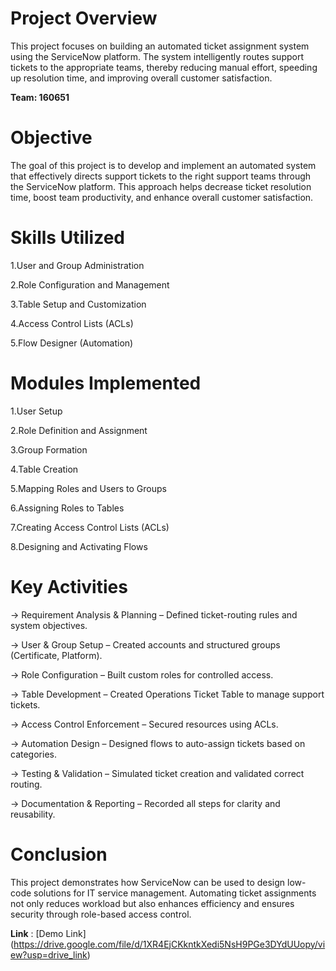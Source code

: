 # Project Overview

This project focuses on building an automated ticket assignment system using the ServiceNow platform. The system intelligently routes support tickets to the appropriate teams, thereby reducing manual effort, speeding up resolution time, and improving overall customer satisfaction.

**Team: 160651**

# Objective

The goal of this project is to develop and implement an automated system that effectively directs support tickets to the right support teams through the ServiceNow platform. 
This approach helps decrease ticket resolution time, boost team productivity, and enhance overall customer satisfaction.

# Skills Utilized

1.User and Group Administration

2.Role Configuration and Management

3.Table Setup and Customization

4.Access Control Lists (ACLs)

5.Flow Designer (Automation)

# Modules Implemented

1.User Setup

2.Role Definition and Assignment

3.Group Formation

4.Table Creation

5.Mapping Roles and Users to Groups

6.Assigning Roles to Tables

7.Creating Access Control Lists (ACLs)

8.Designing and Activating Flows

 # Key Activities

-> Requirement Analysis & Planning – Defined ticket-routing rules and system objectives.

-> User & Group Setup – Created accounts and structured groups (Certificate, Platform).

-> Role Configuration – Built custom roles for controlled access.

-> Table Development – Created Operations Ticket Table to manage support tickets.

-> Access Control Enforcement – Secured resources using ACLs.

-> Automation Design – Designed flows to auto-assign tickets based on categories.

-> Testing & Validation – Simulated ticket creation and validated correct routing.

-> Documentation & Reporting – Recorded all steps for clarity and reusability.

# Conclusion

This project demonstrates how ServiceNow can be used to design low-code solutions for IT service management. 
Automating ticket assignments not only reduces workload but also enhances efficiency and ensures security through role-based access control.

**Link** : [Demo Link] (https://drive.google.com/file/d/1XR4EjCKkntkXedi5NsH9PGe3DYdUUopy/view?usp=drive_link)
